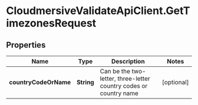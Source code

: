 # CloudmersiveValidateApiClient.GetTimezonesRequest

## Properties
Name | Type | Description | Notes
------------ | ------------- | ------------- | -------------
**countryCodeOrName** | **String** | Can be the two-letter, three-letter country codes or country name | [optional] 


